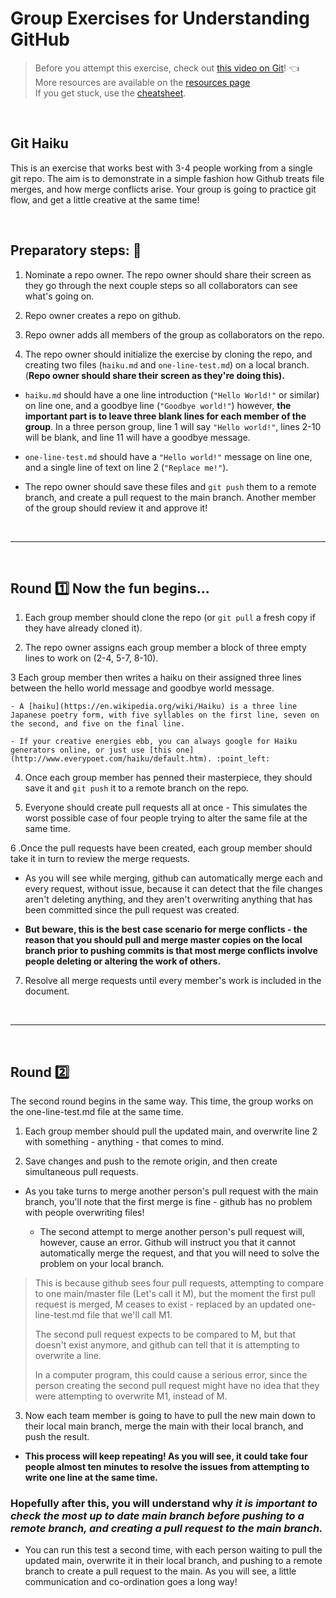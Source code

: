 # Group Exercises for Understanding GitHub

> Before you attempt this exercise, check out [this video on Git](https://app.pluralsight.com/course-player?clipId=8dc1a5de-01c5-452e-a45f-d2f77a980e1c)! :point_left: <br>
> More resources are available on the [resources page](https://github.com/210222-reston-java-msa/demos/blob/main/week4/GitWorkshop/resources.md) <br>
> If you get stuck, use the [cheatsheet](https://github.com/210222-reston-java-msa/demos/blob/main/week4/GitWorkshop/cheatsheet.md).

<br>

## Git Haiku

This is an exercise that works best with 3-4 people working from a single git repo. The aim is to demonstrate in a simple fashion how Github treats file merges, and how merge conflicts arise.
Your group is going to practice git flow, and get a little creative at the same time!

<br>

## Preparatory steps: :triangular_flag_on_post:
1. Nominate a repo owner.  The repo owner should share their screen as they go through the next couple steps so all collaborators can see what's going on.

2. Repo owner creates a repo on github.

3. Repo owner adds all members of the group as collaborators on the repo.

4. The repo owner should initialize the exercise by cloning the repo, and creating two files (`haiku.md` and `one-line-test.md`) on a local branch. (**Repo owner should share their screen as they're doing this).**

* `haiku.md` should have a one line introduction (`"Hello World!"` or similar) on line one, and a goodbye line (`"Goodbye world!"`) however, **the important part is to leave three blank lines for each member of the group**. In a three person group, line 1 will say `"Hello world!"`, lines 2-10 will be blank, and line 11 will have a goodbye message.

* `one-line-test.md` should have a `"Hello world!"` message on line one, and a single line of text on line 2 (`"Replace me!"`).

* The repo owner should save these files and `git push` them to a remote branch, and create a pull request to the main branch. Another member of the group should review it and approve it!

<br>

<hr>

<br>

## Round :one: Now the fun begins...

1. Each group member should clone the repo (or `git pull` a fresh copy if they have already cloned it).

2. The repo owner assigns each group member a block of three empty lines to work on (2-4, 5-7, 8-10).

3 Each group member then writes a haiku on their assigned three lines between the hello world message and goodbye world message.

    - A [haiku](https://en.wikipedia.org/wiki/Haiku) is a three line Japanese poetry form, with five syllables on the first line, seven on the second, and five on the final line.

    - If your creative energies ebb, you can always google for Haiku generators online, or just use [this one](http://www.everypoet.com/haiku/default.htm). :point_left:

4. Once each group member has penned their masterpiece, they should save it and `git push` it to a remote branch on the repo.

5. Everyone should create pull requests all at once - This simulates the worst possible case of four people trying to alter the same file at the same time.

6 .Once the pull requests have been created, each group member should take it in turn to review the merge requests.

  - As you will see while merging, github can automatically merge each and every request, without issue, because it can detect that the file changes aren't deleting anything, and they aren't overwriting anything that has been committed since the pull request was created.

* **But beware, this is the best case scenario for merge conflicts - the reason that you should pull and merge master copies on the local branch prior to pushing commits is that most merge conflicts involve people deleting or altering the work of others.**

7. Resolve all merge requests until every member's work is included in the document.

<br>

<hr>

<br>

## Round :two:
The second round begins in the same way. This time, the group works on the one-line-test.md file at the same time.

1. Each group member should pull the updated main, and overwrite line 2 with something - anything - that comes to mind.

2. Save changes and push to the remote origin, and then create simultaneous pull requests.
  - As you take turns to merge another person's pull request with the main branch, you'll note that the first merge is fine - github has no problem with people overwriting files!

    * The second attempt to merge another person's pull request will, however, cause an error. Github will instruct you that it cannot automatically merge the request, and that you will need to solve the problem on your local branch.

> This is because github sees four pull requests, attempting to compare to one main/master file (Let's call it M), but the moment the first pull request is merged, M ceases to exist - replaced by an updated one-line-test.md file that we'll call M1. <br>
> 
> The second pull request expects to be compared to M, but that doesn't exist anymore, and github can tell that it is attempting to overwrite a line. <br>
> 
> In a computer program, this could cause a serious error, since the person creating the second pull request might have no idea that they were attempting to overwrite M1, instead of M.
  
3. Now each team member is going to have to pull the new main down to their local main branch, merge the main with their local branch, and push the result.

* **This process will keep repeating! As you will see, it could take four people almost ten minutes to resolve the issues from attempting to write one line at the same time.**

### Hopefully after this, you will understand why ***it is important to check the most up to date main branch before pushing to a remote branch, and creating a pull request to the main branch.***

* You can run this test a second time, with each person waiting to pull the updated main, overwrite it in their local branch, and pushing to a remote branch to create a pull request to the main. As you will see, a little communication and co-ordination goes a long way!
